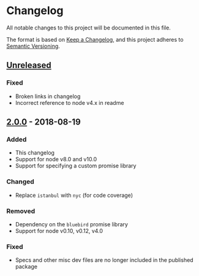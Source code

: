 # Changelog
All notable changes to this project will be documented in this file.

The format is based on [Keep a Changelog](https://keepachangelog.com/en/1.0.0/),
and this project adheres to [Semantic Versioning](https://semver.org/spec/v2.0.0.html).

## [Unreleased]
### Fixed
- Broken links in changelog
- Incorrect reference to node v4.x in readme

## [2.0.0] - 2018-08-19
### Added
- This changelog
- Support for node v8.0 and v10.0
- Support for specifying a custom promise library

### Changed
- Replace `istanbul` with `nyc` (for code coverage)

### Removed
- Dependency on the `bluebird` promise library
- Support for node v0.10, v0.12, v4.0

### Fixed
- Specs and other misc dev files are no longer included in the published package

[Unreleased]: https://github.com/elliot-nelson/throttlefn-js/compare/v2.0.0...HEAD
[2.0.0]:      https://github.com/elliot-nelson/throttlefn-js/compare/v1.2.0...v2.0.0
